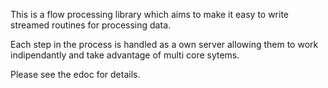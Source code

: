 This is a flow processing library which aims to make it easy to write streamed routines for processing data.

Each step in the process is handled as a own server allowing them to work indipendantly and take advantage of multi core sytems.

Please see the edoc for details.